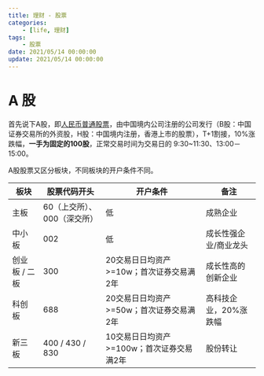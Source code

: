 ```yaml
---
title: 理财 - 股票
categories: 
	- [life, 理财]
tags:
	- 股票
date: 2021/05/14 00:00:00
update: 2021/05/14 00:00:00
---
```


# A 股

首先说下A股，即[人民币普通股票](https://baike.baidu.com/item/A%E8%82%A1/86002?fr=aladdin)，由中国境内公司注册的公司发行（B股：中国证券交易所的外资股，H股：中国境内注册，香港上市的股票），T+1割接，10%涨跌幅，**一手为固定的100股**，正常交易时间为交易日的 9:30~11:30、13:00－15:00。

A股股票又区分板块，不同板块的开户条件不同。

| 板块          | 股票代码开头                | 开户条件                                  | 备注                  |
| ------------- | --------------------------- | ----------------------------------------- | --------------------- |
| 主板          | 60（上交所）、000（深交所） | 低                                        | 成熟企业              |
| 中小板        | 002                         | 低                                        | 成长性强企业/商业龙头 |
| 创业板 / 二板 | 300                         | 20交易日日均资产>=10w；首次证券交易满2年  | 成长性高的创新企业    |
| 科创板        | 688                         | 20交易日日均资产>=50w；首次证券交易满2年  | 高科技企业，20%涨跌幅 |
| 新三板        | 400 / 430 / 830             | 10交易日日均资产>=100w；首次证券交易满2年 | 股份转让              |

